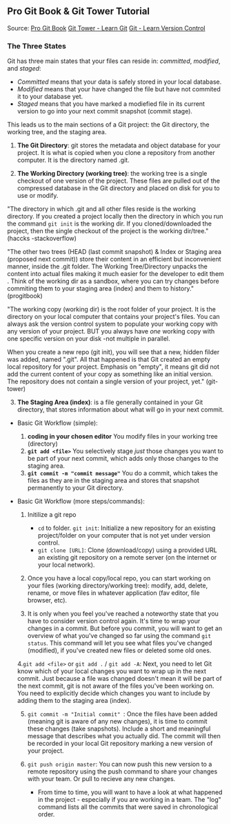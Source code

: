 
## Pro Git Book & Git Tower Tutorial 

Source: [Pro Git Book](https://git-scm.com/book/en/v2)
        [Git Tower - Learn Git](https://www.git-tower.com/learn/git/ebook/en/command-line/introduction)
        [Git - Learn Version Control](https://www.amazon.com/Git-step-step-Ultimate-beginners-ebook/dp/B0769JLP9C)


### The Three States 
Git has three main states that your files can reside in: _committed_, _modified_, and _staged_: 

   * _Committed_ means that your data is safely stored in your local database. 
   * _Modified_ means that your have changed the file but have not commited it to your database yet. 
   * _Staged_ means that you have marked a modiefied file in its current version to go into your next commit snapshot (commit stage). 

This leads us to the main sections of a Git project: the Git directory, the working tree, and the staging area. 

   1. __The Git Directory__: git stores the metadata and object database for your project. It is what is copied when you clone a repository from another computer. It is the directory named .git. 

   2. __The Working Directory (working tree)__: the working tree is a single checkout of one version of the project. These files are pulled out of the compressed database in the Git directory and placed on disk for you to use or modify. 
  
   "The directory in which .git and all other files reside is the working directory. If you created a project locally then the directory in which you run the command `git init` is the working dir. If you cloned/downloaded the project, then the single checkout of the project is the working dir/tree." (haccks -stackoverflow)

   "The other two trees (HEAD (last commit snapshot) & Index or Staging area (proposed next commit)) store their content in an efficient but inconvenient manner, inside the .git folder. The Working Tree/Directory unpacks the content into actual files making it much easier for the developer to edit them . Think of the working dir as a sandbox, where you can try changes before commiting them to your staging area (index) and them to history." (progitbook)

   "The working copy (working dir) is the root folder of your project. It is the directory on your local computer that contains your project's files. You can always ask the version control system to populate your working copy with any version of your project. BUT you always have _one_ working copy with one specific version on your disk -not multiple in parallel.
   
   When you create a new repo (git init), you will see that a new, hidden filder was added, named ".git". All that happened is that Git created an empty local repository for your project. Emphasis on "empty", it means git did not add the current content of your copy as something like an initial version. The repository does not contain a single version of your project, yet." (git-tower)

   3. __The Staging Area (index)__: is a file generally contained in your Git directory, that stores information about what will go in your next commit. 



   * Basic Git Workflow (simple): 
       1. __coding in your chosen editor__ You modify files in your working tree (directory)
       2. __`git add <file>`__ You selectively stage _just_ those changes you want to be part of your next commit, which adds only those changes to the staging area. 
       3. __`git commit -m "commit message"`__ You do a commit, which takes the files as they are in the staging area and stores that snapshot permanently to your Git directory. 


   * Basic Git Workflow (more steps/commands):     
      1. Initilize a git repo
         * `cd` to folder. `git init`: Initialize a new repository for an existing project/folder on your computer that is not yet under version control. 
         * `git clone [URL]`: Clone (download/copy) using a provided URL an existing git repository on a remote server (on the internet or your local network). 

      2. Once you have a local copy/local repo, you can start working on your files (working directory/working tree): modify, add, delete, rename, or move files in whatever application (fav editor, file browser, etc). 

      3. It is only when you feel you've reached a noteworthy state that you have to consider version control again. It's time to wrap your changes in a commit. But before you commit, you will want to get an overview of what you've changed so far using the command `git status`. This command will let you see what files you've changed (modified), if you've created new files or deleted some old ones. 

      4.`git add <file>` or `git add .` / `git add -A`: Next, you need to let Git know which of your local changes you want to wrap up in the next commit. Just because a file was changed doesn't mean it will be part of the next commit, git is not aware of the files you've been working on. You need to explicitly decide which changes you want to include by adding them to the staging area (index). 

      5. `git commit -m "Initial commit" `: Once the files have been added (meaning git is aware of any new changes), it is time to commit these changes (take snapshots). Include a short and meaningful message that describes what you actually did. The commit will then be recorded in your local Git repository marking a new version of your project. 

      6. `git push origin master`: You can now push this new version to a remote repository using the push command to share your changes with your team. Or pull to recieve any new changes.  
         * From time to time, you will want to have a look at what happened in the project - especially if you are working in a team. The "log" command lists all the commits that were saved in chronological order. 



     
  

    
